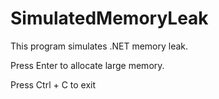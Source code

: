 # SimulatedMemoryLeak



This program simulates .NET memory leak.



Press Enter to allocate large memory.

Press Ctrl + C to exit
